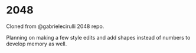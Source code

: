 # 2048
Cloned from @gabrielecirulli 2048 repo.

Planning on making a few style edits and add shapes instead of numbers to develop memory as well.
